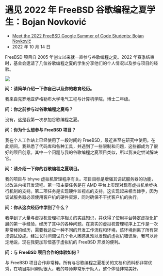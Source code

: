 # 遇见 2022 年 FreeBSD 谷歌编程之夏学生：Bojan Novković

- [Meet the 2022 FreeBSD Google Summer of Code Students: Bojan Novković](https://freebsdfoundation.org/blog/meet-the-2022-freebsd-google-summer-of-code-students-bojan-novkovic/)
- 2022 年 10 月 14 日

FreeBSD 项目自 2005 年创立以来就一直参与谷歌编程之夏。2022 年赛季结束时，基金会邀请了几位谷歌编程之夏的学生分享他们的个人情况以及参与项目的经验。

![](https://freebsdfoundation.org/wp-content/uploads/2022/05/gsoc-2022-badge.svg)

**问：请简单介绍一下你自己以及你的教育经历。**

我来自克罗地亚萨格勒布大学电气工程与计算机学院，博士二年级。

**问：你之前参与过谷歌编程之夏吗？**

没有，这是我第一次参加谷歌编程之夏。

**问：你为什么想参与 FreeBSD 项目？**

我在个人工作站上已经使用了一段时间的 FreeBSD，最近甚至在研究中使用。在此期间，我熟悉了代码库和各种工具，并遇到了一些限制和问题，这些都成为了很好的项目创意。其中一个问题与我的谷歌编程之夏项目类似，所以我决定尝试解决它。

**问：请介绍一下你的谷歌编程之夏项目。**

我的项目与 bhyve 虚拟机管理程序有关。项目目标是增强其调试服务器的功能，以改进内核开发流程。第一项主要任务是在 AMD 平台上实现对现有虚拟机单步执行机制的支持。第二项任务是实现硬件监视点的支持。这实现起来相当棘手，因为调试服务器必须使用客户机的硬件资源，同时确保不干扰客户机的执行。

**问：你从这次经历中学到了什么？**

我学到了大量与虚拟机管理程序相关的实践知识，并获得了使用平台特定虚拟化扩展的第一手经验，经历了其中的各种问题。在真实的虚拟机管理程序上工作是一次非常棒的经历，需要我适应一种不同的开发工作流程和环境，该环境剥离了所有常规调试设施。经过长时间调试几个令人困惑且难以发现的虚拟机错误后，我可以肯定地说，现在我更加珍惜基于虚拟机的 FreeBSD 开发的便利。

**问：与 FreeBSD 项目合作的体验如何？**

与 FreeBSD 项目合作非常棒。所有与谷歌编程之夏相关的文档和资料都非常优秀，在项目期间帮助很大，我的导师非常乐于助人，整个体验非常美好。

